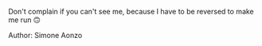 Don't complain if you can't see me, because I have to be reversed to make me run 🙃

Author: Simone Aonzo
